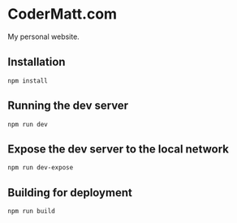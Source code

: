 # CoderMatt.com

My personal website.

## Installation

`npm install`

## Running the dev server

`npm run dev`

## Expose the dev server to the local network

`npm run dev-expose`

## Building for deployment

`npm run build`
